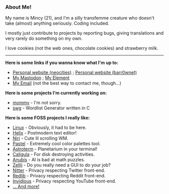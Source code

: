 ### About Me!

My name is Mincy (21), and I'm a silly transfemme creature who doesn't take (almost) anything seriously.
Coding included.

I mostly just contribute to projects by reporting bugs, giving translations and very rarely do something on my own.

I love cookies (not the web ones, chocolate cookies) and strawberry milk.

---

**Here is some links if you wanna know what I'm up to:**
- [Personal website (neocities)](https://mincy.neocities.org/) ; [Personal website (barr0wnet)](https://alphamethyl.barr0w.net/~sleepybunny/)
- [My Mastodon](https://tech.lgbt/@sleepybunny/) ; [My Element](https://matrix.to/#/@sleepybunny:matrix.org/)
- [My Email](mailto:sleepymincy@proton.me) (not the best way to contact me, though...)

**Here is some projects I'm currently working on:**
- [mommy](https://github.com/sleepymincy/mommy) - I'm not sorry.
- [swg](https://github.com/sleepymincy/swg) - Wordlist Generator written in C

**Here is some FOSS projects I really like:**
- [Linux](https://github.com/torvalds/linux) - Obviously, it had to be here.
- [Helix](https://github.com/helix-editor/helix) - Postmodern text editor!
- [Niri](https://github.com/YaLTeR/niri) - Cute lil scrolling WM.
- [Pastel](https://github.com/sharkdp/pastel) - Extremely cool color palettes tool.
- [Astroterm](https://github.com/da-luce/astroterm) - Planetarium in your terminal!
- [Caligula](https://github.com/ifd3f/caligula) - For disk destroying activities.
- [Anubis](https://github.com/TecharoHQ/anubis) - AI is bad at math puzzles.
- [Zellij](https://github.com/zellij-org/zellij) - Do you really need a GUI to do your job?
- [Nitter](https://github.com/zedeus/nitter) - Privacy respecting Twitter front-end.
- [Redlib](https://github.com/redlib-org/redlib) - Privacy respecting Reddit front-end.
- [Invidious](https://github.com/iv-org/invidious) - Privacy respecting YouTube front-end.
- [... And more!](https://github.com/sleepymincy?tab=stars)
